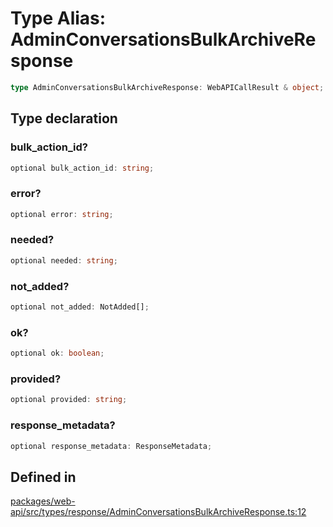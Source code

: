# Type Alias: AdminConversationsBulkArchiveResponse

```ts
type AdminConversationsBulkArchiveResponse: WebAPICallResult & object;
```

## Type declaration

### bulk\_action\_id?

```ts
optional bulk_action_id: string;
```

### error?

```ts
optional error: string;
```

### needed?

```ts
optional needed: string;
```

### not\_added?

```ts
optional not_added: NotAdded[];
```

### ok?

```ts
optional ok: boolean;
```

### provided?

```ts
optional provided: string;
```

### response\_metadata?

```ts
optional response_metadata: ResponseMetadata;
```

## Defined in

[packages/web-api/src/types/response/AdminConversationsBulkArchiveResponse.ts:12](https://github.com/slackapi/node-slack-sdk/blob/main/packages/web-api/src/types/response/AdminConversationsBulkArchiveResponse.ts#L12)
